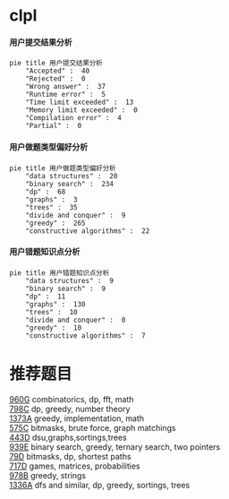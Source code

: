 # clpl

<!-- tabs:start -->



#### **用户提交结果分析**

```mermaid
pie title 用户提交结果分析
    "Accepted" :  40
    "Rejected" :  0
    "Wrong answer" :  37
    "Runtime error" :  5
    "Time limit exceeded" :  13
    "Memory limit exceeded" :  0
    "Compilation error" :  4
    "Partial" :  0
```

#### **用户做题类型偏好分析**

```mermaid
pie title 用户做题类型偏好分析
    "data structures" :  20
    "binary search" :  234
    "dp" :  68
    "graphs" :  3
    "trees" :  35
    "divide and conquer" :  9
    "greedy" :  265
    "constructive algorithms" :  22
```
#### **用户错题知识点分析**

```mermaid
pie title 用户错题知识点分析
    "data structures" :  9
    "binary search" :  9
    "dp" :  11
    "graphs" :  130
    "trees" :  10
    "divide and conquer" :  0
    "greedy" :  10
    "constructive algorithms" :  7
```



<!-- tabs:end -->
# 推荐题目
[960G](https://codeforces.com/contest/960/problem/G)		combinatorics,
                        dp,
                        fft,
                        math		  
[798C](https://codeforces.com/contest/798/problem/C)		dp,
                        greedy,
                        number theory		  
[1373A](https://codeforces.com/contest/1373/problem/A)		greedy,
                        implementation,
                        math		  
[575C](https://codeforces.com/contest/575/problem/C)		bitmasks,
                        brute force,
                        graph matchings		  
[443D](https://codeforces.com/contest/443/problem/D)		dsu,graphs,sortings,trees		  
[939E](https://codeforces.com/contest/939/problem/E)		binary search,
                        greedy,
                        ternary search,
                        two pointers		  
[79D](https://codeforces.com/contest/79/problem/D)		bitmasks,
                        dp,
                        shortest paths		  
[717D](https://codeforces.com/contest/717/problem/D)		games,
                        matrices,
                        probabilities		  
[978B](https://codeforces.com/contest/978/problem/B)		greedy,
                        strings		  
[1336A](https://codeforces.com/contest/1336/problem/A)		dfs and similar,
                        dp,
                        greedy,
                        sortings,
                        trees		  
